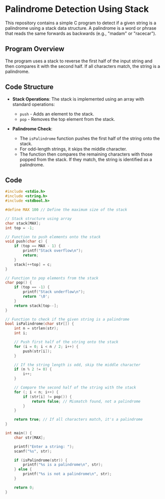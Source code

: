 # Palindrome Detection Using Stack

This repository contains a simple C program to detect if a given string is a palindrome using a stack data structure. A palindrome is a word or phrase that reads the same forwards as backwards (e.g., "madam" or "racecar").

## Program Overview

The program uses a stack to reverse the first half of the input string and then compares it with the second half. If all characters match, the string is a palindrome.

## Code Structure

- **Stack Operations**: The stack is implemented using an array with standard operations:
  - `push` - Adds an element to the stack.
  - `pop` - Removes the top element from the stack.
  
- **Palindrome Check**:
  - The `isPalindrome` function pushes the first half of the string onto the stack.
  - For odd-length strings, it skips the middle character.
  - The function then compares the remaining characters with those popped from the stack. If they match, the string is identified as a palindrome.

## Code

```c
#include <stdio.h>
#include <string.h>
#include <stdbool.h>

#define MAX 100 // Define the maximum size of the stack

// Stack structure using array
char stack[MAX];
int top = -1;

// Function to push elements onto the stack
void push(char c) {
    if (top == MAX - 1) {
        printf("Stack overflow\n");
        return;
    }
    stack[++top] = c;
}

// Function to pop elements from the stack
char pop() {
    if (top == -1) {
        printf("Stack underflow\n");
        return '\0';
    }
    return stack[top--];
}

// Function to check if the given string is a palindrome
bool isPalindrome(char str[]) {
    int n = strlen(str);
    int i;

    // Push first half of the string onto the stack
    for (i = 0; i < n / 2; i++) {
        push(str[i]);
    }

    // If the string length is odd, skip the middle character
    if (n % 2 != 0) {
        i++;
    }

    // Compare the second half of the string with the stack
    for (; i < n; i++) {
        if (str[i] != pop()) {
            return false; // Mismatch found, not a palindrome
        }
    }

    return true; // If all characters match, it's a palindrome
}

int main() {
    char str[MAX];

    printf("Enter a string: ");
    scanf("%s", str);

    if (isPalindrome(str)) {
        printf("%s is a palindrome\n", str);
    } else {
        printf("%s is not a palindrome\n", str);
    }

    return 0;
}
